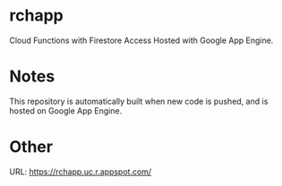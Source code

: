 # rchapp

Cloud Functions with Firestore Access Hosted with Google App Engine.

# Notes

This repository is automatically built when new code is pushed, and is hosted on Google App Engine.

# Other

URL: https://rchapp.uc.r.appspot.com/
